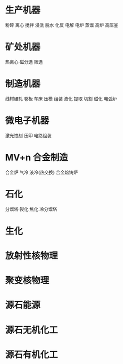 # 生产机器

粉碎 离心 搅拌 浸洗 脱水 化反 电解 电炉 蒸馏 高炉 高压釜

# 矿处机器

热离心 磁分选 筛选

# 制造机器

线材碾轧 卷板 车床 压模 组装 液化 提取 切割 磁化 电弧炉

# 微电子机器

激光蚀刻 压印 电路组装

# MV+n 合金制造

合金炉 气冷 液冷(热交换) 合金熔铸炉

# 石化

分馏塔 裂化 焦化 冷分馏塔

# 生化

# 放射性核物理

# 聚变核物理

# 源石能源

# 源石无机化工

# 源石有机化工